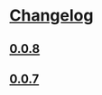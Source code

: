 # [Changelog](None/releases)

## [0.0.8](None/compare/0.0.8...0.0.8)


## [0.0.7](None/compare/0.0.7...0.0.7)



